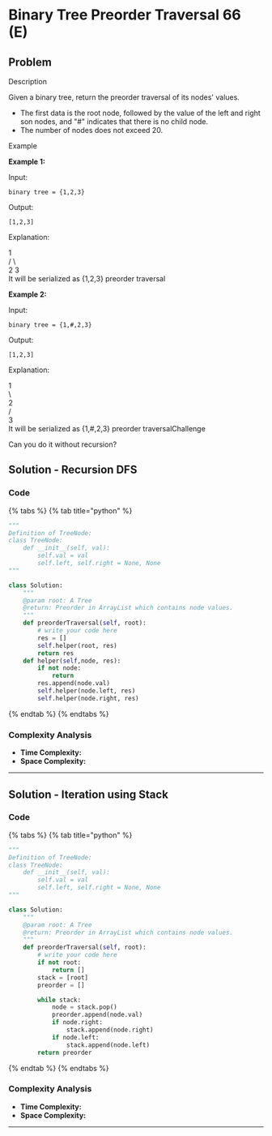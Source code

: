 # Binary Tree Preorder Traversal 66 (E)

## Problem

Description

Given a binary tree, return the preorder traversal of its nodes' values.

* The first data is the root node, followed by the value of the left and right son nodes, and "#" indicates that there is no child node.
* The number of nodes does not exceed 20.

Example

**Example 1:**

Input:

```
binary tree = {1,2,3}
```

Output:

```
[1,2,3]
```

Explanation:

&#x20;  1\
&#x20; /  \\\
2     3\
It will be serialized as {1,2,3} preorder traversal

**Example 2:**

Input:

```
binary tree = {1,#,2,3}
```

Output:

```
[1,2,3]
```

Explanation:

1\
&#x20; \\\
&#x20;  2\
&#x20; /\
3\
It will be serialized as {1,#,2,3} preorder traversalChallenge

Can you do it without recursion?

## Solution - Recursion DFS

### Code

{% tabs %}
{% tab title="python" %}
```python
"""
Definition of TreeNode:
class TreeNode:
    def __init__(self, val):
        self.val = val
        self.left, self.right = None, None
"""

class Solution:
    """
    @param root: A Tree
    @return: Preorder in ArrayList which contains node values.
    """
    def preorderTraversal(self, root):
        # write your code here
        res = []
        self.helper(root, res)
        return res
    def helper(self,node, res):
        if not node:
            return
        res.append(node.val)
        self.helper(node.left, res)
        self.helper(node.right, res)


```
{% endtab %}
{% endtabs %}

### Complexity Analysis

* **Time Complexity:**
* **Space Complexity:**

****

## Solution - Iteration using Stack

### Code

{% tabs %}
{% tab title="python" %}
```python
"""
Definition of TreeNode:
class TreeNode:
    def __init__(self, val):
        self.val = val
        self.left, self.right = None, None
"""

class Solution:
    """
    @param root: A Tree
    @return: Preorder in ArrayList which contains node values.
    """
    def preorderTraversal(self, root):
        # write your code here
        if not root:
            return []
        stack = [root]
        preorder = []

        while stack:
            node = stack.pop()
            preorder.append(node.val)
            if node.right:
                stack.append(node.right)
            if node.left:
                stack.append(node.left)
        return preorder

```
{% endtab %}
{% endtabs %}

### Complexity Analysis

* **Time Complexity:**
* **Space Complexity:**

****
